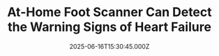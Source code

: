 ---
title: "At-Home Foot Scanner Can Detect the Warning Signs of Heart Failure"
date: 2025-06-16T15:30:45.000Z
category: Human Kindness
externalLink: "https://www.goodnewsnetwork.org/at-home-foot-scanner-can-detect-the-warning-signs-of-heart-failure/"
image: ""
excerpt: "An AI-equipped foot scanner placed at one’s bedside could be a lifesaving companion to those living with a risk of heart failure. Developed by Heartfelt Technologies in concert with the UK’s National Institute of Health, the scanner takes 1,800 photos of a person’s two feet and analyzes them for signs of a fluid buildup called […] The post At-Home Foot…"
---